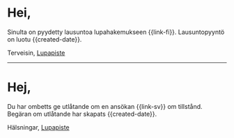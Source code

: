 # Hei,

Sinulta on pyydetty lausuntoa lupahakemukseen {{link-fi}}. Lausuntopyynt&ouml; on luotu {{created-date}}.

Terveisin,
[Lupapiste](https://www.lupapiste.fi/)

---

# Hej,

Du har ombetts ge utl&aring;tande om en ans&ouml;kan {{link-sv}} om tillst&aring;nd. Beg&auml;ran om utl&aring;tande har skapats {{created-date}}.

Hälsningar,
[Lupapiste](https://www.lupapiste.fi/)
